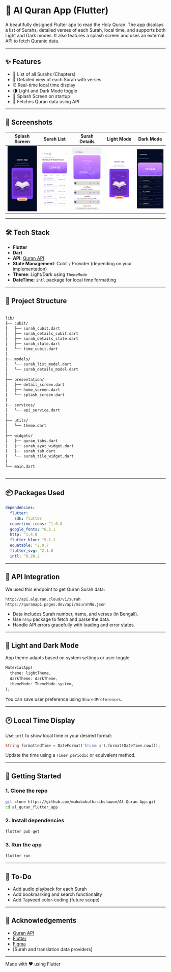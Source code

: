 
# 📖 Al Quran App (Flutter)

A beautifully designed Flutter app to read the Holy Quran. The app displays a list of Surahs, detailed verses of each Surah, local time, and supports both Light and Dark modes. It also features a splash screen and uses an external API to fetch Quranic data.

---

## ✨ Features

- 🕌 List of all Surahs (Chapters)
- 📜 Detailed view of each Surah with verses
- ⏰ Real-time local time display
- 🌗 Light and Dark Mode toggle
- 🚀 Splash Screen on startup
- 📡 Fetches Quran data using API

---

## 📱 Screenshots

| Splash Screen | Surah List | Surah Details | Light Mode | Dark Mode |
|---------------|------------|----------------|-------------|------------|
| ![Splash](screenshots/splash.png) | ![List](screenshots/surah_list.png) | ![Details](screenshots/surah_details.png) | ![Light](screenshots/light_mode.png) | ![Dark](screenshots/dark_mode.png) |


---

## 🛠️ Tech Stack

- **Flutter**
- **Dart**
- **API**: [Quran API]("http://api.alquran.cloud/v1/surah")
- **State Management**: Cubit / Provider (depending on your implementation)
- **Theme**: Light/Dark using `ThemeMode`
- **DateTime**: `intl` package for local time formatting

---

## 🚧 Project Structure

```

lib/
├── cubit/
│   ├── surah_cubit.dart
│   ├── surah_details_cubit.dart
│   ├── surah_details_state.dart
│   ├── surah_state.dart
│   └── time_cubit.dart
│
├── models/
│   └── surah_list_model.dart
│   └── surah_details_model.dart
│
├── presentation/
│   ├── detail_screen.dart
│   ├── home_screen.dart
│   └── splash_screen.dart
│
├── services/
│   └── api_service.dart
│
├── utils/
│   └── theme.dart
│
├── widgets/
│   ├── quran_tabs.dart
│   ├── surah_ayat_widget.dart
│   ├── surah_tab.dart
│   └── surah_tile_widget.dart
│
└── main.dart


````

---

## 📦 Packages Used

```yaml
dependencies:
  flutter:
    sdk: flutter
  cupertino_icons: ^1.0.8
  google_fonts: ^6.2.1
  http: ^1.4.0
  flutter_bloc: ^9.1.1
  equatable: ^2.0.7
  flutter_svg: ^2.1.0
  intl: ^0.20.2
````

---

## 🔌 API Integration

We used this endpoint to get Quran Surah data:

```
http://api.alquran.cloud/v1/surah
https://quranapi.pages.dev/api/$surahNo.json
```

* Data includes Surah number, name, and verses (in Bengali).
* Use `http` package to fetch and parse the data.
* Handle API errors gracefully with loading and error states.

---

## 🌙 Light and Dark Mode

App theme adapts based on system settings or user toggle.

```dart
MaterialApp(
  theme: lightTheme,
  darkTheme: darkTheme,
  themeMode: ThemeMode.system,
);
```

You can save user preference using `SharedPreferences`.

---

## 🕐 Local Time Display

Use `intl` to show local time in your desired format:

```dart
String formattedTime = DateFormat('hh:mm a').format(DateTime.now());
```

Update the time using a `Timer.periodic` or equivalent method.

---

## 🚀 Getting Started

### 1. Clone the repo

```bash
git clone https://github.com/mahabubulhasibshawon/Al-Quran-App.git
cd al_quran_flutter_app
```

### 2. Install dependencies

```bash
flutter pub get
```

### 3. Run the app

```bash
flutter run
```

---

## 📌 To-Do

* Add audio playback for each Surah
* Add bookmarking and search functionality
* Add Tajweed color-coding (future scope)

---

## 🙏 Acknowledgements

* [Quran API]("http://api.alquran.cloud/v1/surah")
* [Flutter](https://flutter.dev)
* [Figma](https://www.figma.com/design/1dH2dGhkWO4jbVxM1JDz7l/Quran-App-Concept---Free--Community-?node-id=100-2004&p=f&t=Jjs3pHtzo9dAsaQY-0)
* \[Surah and translation data providers]

---

Made with ❤️ using Flutter


